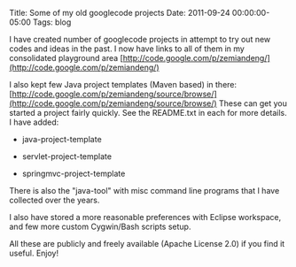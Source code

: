 Title: Some of my old googlecode projects
Date: 2011-09-24 00:00:00-05:00
Tags: blog


I have created number of googlecode projects in attempt to try out new codes and ideas in the past. I now have links to all of them in my consolidated playground area [http://code.google.com/p/zemiandeng/](http://code.google.com/p/zemiandeng/)

I also kept few Java project templates (Maven based) in there: [http://code.google.com/p/zemiandeng/source/browse/](http://code.google.com/p/zemiandeng/source/browse/) These can get you started a project fairly quickly. See the README.txt in each for more details. I have added:

* java-project-template

* servlet-project-template

* springmvc-project-template

There is also the "java-tool" with misc command line programs that I have collected over the years.

I also have stored a more reasonable preferences with Eclipse workspace, and few more custom Cygwin/Bash scripts setup.

All these are publicly and freely available (Apache License 2.0) if you find it useful. Enjoy!

